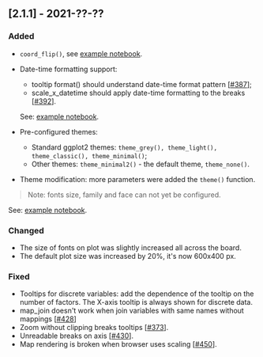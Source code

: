 ## [2.1.1] - 2021-??-??

### Added
- `coord_flip()`, see [example notebook](https://nbviewer.jupyter.org/github/JetBrains/lets-plot/blob/master/docs/f-10-21/notebooks/coord_flip.ipynb). 
- Date-time formatting support:
  - tooltip format() should understand date-time format pattern [[#387](https://github.com/JetBrains/lets-plot/issues/387)];
  - scale_x_datetime should apply date-time formatting to the breaks [[#392](https://github.com/JetBrains/lets-plot/issues/392)].
    
  See: [example notebook](https://nbviewer.jupyter.org/github/JetBrains/lets-plot/blob/master/docs/f-10-21/notebooks/datetime_formatting.ipynb).

- Pre-configured themes:
  - Standard ggplot2 themes: `theme_grey(), theme_light(), theme_classic(), theme_minimal()`;
  - Other themes: `theme_minimal2()` - the default theme, `theme_none()`.

- Theme modification: more parameters were added the `theme()` function. 
> Note: fonts size, family and face can not yet be configured. 

  See: [example notebook](https://nbviewer.jupyter.org/github/JetBrains/lets-plot/blob/master/docs/f-10-21/notebooks/themes.ipynb).


### Changed

- The size of fonts on plot was slightly increased all across the board.
- The default plot size was increased by 20%, it's now 600x400 px. 

### Fixed

- Tooltips for discrete variables: add the dependence of the tooltip on the number of factors.
  The X-axis tooltip is always shown for discrete data.
- map_join doesn't work when join variables with same names without mappings [[#428](https://github.com/JetBrains/lets-plot/issues/428)]
- Zoom without clipping breaks tooltips [[#373](https://github.com/JetBrains/lets-plot/issues/373)].
- Unreadable breaks on axis [[#430](https://github.com/JetBrains/lets-plot/issues/430)].
- Map rendering is broken when browser uses scaling [[#450](https://github.com/JetBrains/lets-plot/issues/450)].